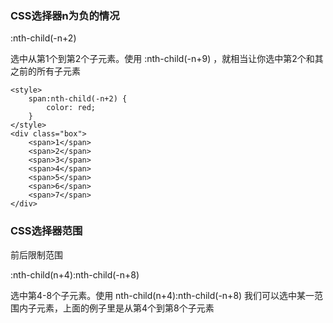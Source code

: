 ### CSS选择器n为负的情况

:nth-child(-n+2)

选中从第1个到第2个子元素。使用 :nth-child(-n+9) ，就相当让你选中第2个和其之前的所有子元素

```
<style>
    span:nth-child(-n+2) {
        color: red;
    }
</style>
<div class="box">
    <span>1</span>
    <span>2</span>
    <span>3</span>
    <span>4</span>
    <span>5</span>
    <span>6</span>
    <span>7</span>
</div>

```

### CSS选择器范围

前后限制范围

:nth-child(n+4):nth-child(-n+8)

选中第4-8个子元素。使用 nth-child(n+4):nth-child(-n+8) 我们可以选中某一范围内子元素，上面的例子里是从第4个到第8个子元素